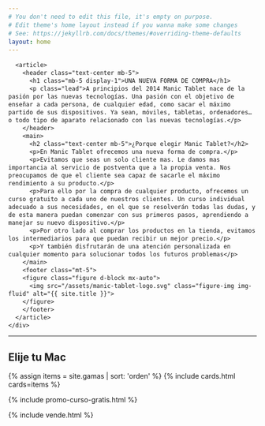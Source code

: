 ```yaml
---
# You don't need to edit this file, it's empty on purpose.
# Edit theme's home layout instead if you wanna make some changes
# See: https://jekyllrb.com/docs/themes/#overriding-theme-defaults
layout: home
---
```


<!-- About Us -->
<div id="about" class="container p-5">
  <div class="row">
    <div class="col">

      <article>
        <header class="text-center mb-5">
          <h1 class="mb-5 display-1">UNA NUEVA FORMA DE COMPRA</h1>
          <p class="lead">A principios del 2014 Manic Tablet nace de la pasión por las nuevas tecnologías. Una pasión con el objetivo de enseñar a cada persona, de cualquier edad, como sacar el máximo partido de sus dispositivos. Ya sean, móviles, tabletas, ordenadores… o todo tipo de aparato relacionado con las nuevas tecnologías.</p>
        </header>
        <main>
          <h2 class="text-center mb-5">¿Porque elegir Manic Tablet?</h2>
          <p>En Manic Tablet ofrecemos una nueva forma de compra.</p>
          <p>Evitamos que seas un solo cliente mas. Le damos mas importancia al servicio de postventa que a la propia venta. Nos preocupamos de que el cliente sea capaz de sacarle el máximo rendimiento a su producto.</p>
          <p>Para ello por la compra de cualquier producto, ofrecemos un curso gratuito a cada uno de nuestros clientes. Un curso individual adecuado a sus necesidades, en el que se resolverán todas las dudas, y de esta manera puedan comenzar con sus primeros pasos, aprendiendo a manejar su nuevo dispositivo.</p>
          <p>Por otro lado al comprar los productos en la tienda, evitamos los intermediarios para que puedan recibir un mejor precio.</p>
          <p>Y también disfrutarán de una atención personalizada en cualquier momento para solucionar todos los futuros problemas</p>
        </main>
        <footer class="mt-5">
        <figure class="figure d-block mx-auto">
          <img src="/assets/manic-tablet-logo.svg" class="figure-img img-fluid" alt="{{ site.title }}">
        </figure>
        </footer>
      </article>
    </div>
  </div>
</div>
<!-- End About Us -->

<hr>

<!-- GAMAS DE PRODUCTOS -->
<div id="compra" class="container p-5">
  <h2 class="display-3 text-center text-uppercase mb-5">Elije tu Mac</h2>
  <div class="row">
    {% assign items = site.gamas | sort: 'orden' %}
    {% include cards.html cards=items %}
  </div>
</div>

{% include promo-curso-gratis.html %}

{% include vende.html %}
